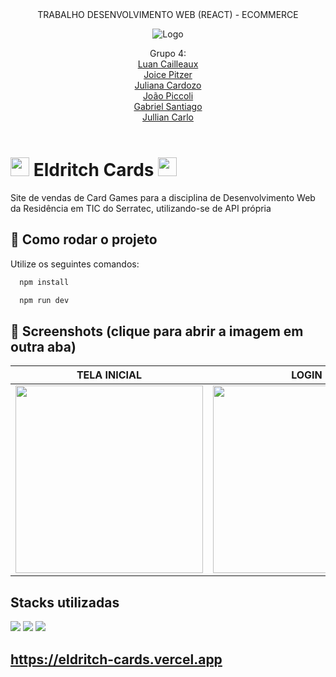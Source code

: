 <div align="center"> TRABALHO DESENVOLVIMENTO WEB (REACT) - ECOMMERCE
  
<div align="center">

![Logo](https://cdn.discordapp.com/attachments/1090076539602866176/1090353059290419340/326727009_876691460048247_1561125399909609359_n-removebg-preview-removebg-preview.png)

</div>
Grupo 4: </br>
<a href=https://github.com/LuanCailleaux>Luan Cailleaux </a> </br>
<a href=https://github.com/JoiceLisboa>Joice Pitzer </a> </br>
<a href=https://github.com/boubeejul>Juliana Cardozo </a> </br>
<a href=https://github.com/JoaoMarcoPiccoliCardoso>João Piccoli </a> </br>
<a href=https://github.com/S4nt1ag>Gabriel Santiago </a> </br>
<a href=https://github.com/JullianCarlo>Jullian Carlo </a> </br>
<br />
</div>

<h1><img width="30" src="https://i.imgur.com/J3As751.png"/> Eldritch Cards <img width="30" src="https://i.imgur.com/J3As751.png"/></h1>
Site de vendas de Card Games para a disciplina de Desenvolvimento Web da Residência em TIC do Serratec, utilizando-se de API própria

## 📍 Como rodar o projeto

Utilize os seguintes comandos:

```bash
  npm install
```
```bash
  npm run dev
```
## 🔗 Screenshots (clique para abrir a imagem em outra aba)
|             TELA INICIAL                  |                LOGIN                |             PRODUTO                 |                CARRINHO             |
:-------------------------------------:|:-------------------------------------:|:------------------------------------:|:-------------------------------------:|
|<img width="300" src="https://i.imgur.com/BdSf3lR.png"/>|<img width="300" src="https://i.imgur.com/IeK1W5y.png"/>|<img width="300" src="https://i.imgur.com/8TR7jIC.png"/> |<img width="300" src="https://i.imgur.com/fLFKm9f.png"/>

## Stacks utilizadas
![](https://img.shields.io/badge/React-20232A?style=for-the-badge&logo=react&logoColor=61DAFB)
![](https://img.shields.io/badge/JavaScript-323330?style=for-the-badge&logo=javascript&logoColor=F7DF1E)
![](https://img.shields.io/badge/Vite-B73BFE?style=for-the-badge&logo=vite&logoColor=FFD62E)

## https://eldritch-cards.vercel.app
